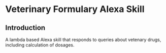 # Veterinary Formulary Alexa Skill

## Introduction
A lambda based Alexa skill that responds to queries about vetenary drugs, including calculation of dosages. 
